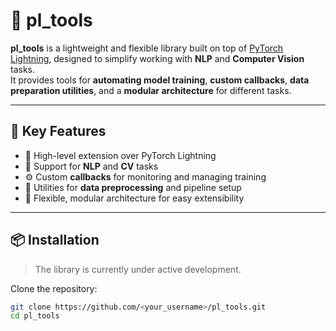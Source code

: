# 🧩 pl_tools

**pl_tools** is a lightweight and flexible library built on top of [PyTorch Lightning](https://lightning.ai/pytorch-lightning), designed to simplify working with **NLP** and **Computer Vision** tasks.  
It provides tools for **automating model training**, **custom callbacks**, **data preparation utilities**, and a **modular architecture** for different tasks.

---

## 🚀 Key Features

- 🔧 High-level extension over PyTorch Lightning  
- 🧠 Support for **NLP** and **CV** tasks  
- ⚙️ Custom **callbacks** for monitoring and managing training  
- 🧰 Utilities for **data preprocessing** and pipeline setup  
- 🔄 Flexible, modular architecture for easy extensibility

---

## 📦 Installation

> The library is currently under active development.

Clone the repository:

```bash
git clone https://github.com/<your_username>/pl_tools.git
cd pl_tools